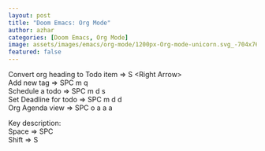 ```yaml
---
layout: post
title: "Doom Emacs: Org Mode"
author: azhar
categories: [Doom Emacs, Org Mode]
image: assets/images/emacs/org-mode/1200px-Org-mode-unicorn.svg_-704x765.png
featured: false
---
```


Convert org heading to Todo item => S \<Right Arrow\>  
Add new tag => SPC m q  
Schedule a todo => SPC m d s  
Set Deadline for todo => SPC m d d  
Org Agenda view => SPC o a a a

Key description:  
Space => SPC  
Shift => S
